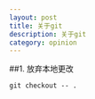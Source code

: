 ```yaml
---
layout: post
title: 关于git
description: 关于git
category: opinion 
---
```


##1. 放弃本地更改

    git checkout -- .
